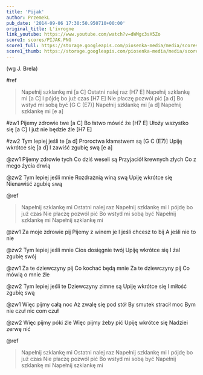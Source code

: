 ```yaml
---
title: 'Pijak'
author: PrzemekL
pub_date: '2014-09-06 17:30:50.950710+00:00'
original_title: L'ivrogne
link_youtube: https://www.youtube.com/watch?v=dWMgc3sX5Zo
score1: scores/PIJAK.PNG
score1_full: https://storage.googleapis.com/piosenka-media/media/scores/PIJAK.PNG
score1_thumb: https://storage.googleapis.com/piosenka-media/media/scores/PIJAK.PNG.180x0_q85_upscale.jpg
---
```


(wg J. Brela)

#ref
>Napełnij szklankę mi [a C]
>Ostatni nalej raz [H7 E]
>Napełnij szklankę mi [a C]
>I pójdę bo już czas [H7 E]
>Nie płaczę pozwól pić [a d]
>Bo wstyd mi sobą być [G C (E7)]
>Napełnij szklankę mi [a d]
>Napełnij szklankę mi [e a]

#zw1
Pijemy zdrowie twe [a C]
Bo łatwo mówić że [H7 E]
Ułoży wszystko się [a C]
I już nie będzie źle [H7 E]

#zw2
Tym lepiej jeśli te [a d]
Proroctwa kłamstwem są [G C (E7)]
Upiję wkrótce się [a d]
I zawiść zgubię swą [e a]

@zw1
Pijemy zdrowie tych
Co dziś weseli są
Przyjaciół krewnych złych
Co z mego życia drwią

@zw2
Tym lepiej jeśli mnie
Rozdrażnią winą swą
Upiję wkrótce się
Nienawiść zgubię swą

@ref
>Napełnij szklankę mi
>Ostatni nalej raz
>Napełnij szklankę mi
>I pójdę bo już czas
>Nie płaczę pozwól pić
>Bo wstyd mi sobą być
>Napełnij szklankę mi
>Napełnij szklankę mi

@zw1
Za moje zdrowie pij
Pijemy z winem je
I jeśli chcesz to bij
A jeśli nie to nie

@zw2
Tym lepiej jeśli mnie
Cios dosięgnie twój
Upiję wkrótce się
I żal zgubię swój

@zw1
Za te dziewczyny pij
Co kochać będą mnie
Za te dziewczyny pij
Co mówią o mnie źle

@zw2
Tym lepiej jeśli te
Dziewczyny zimne są
Upiję wkrótce się
I miłość zgubię swą

@zw1
Więc pijmy całą noc
Aż zwalę się pod stół
By smutek stracił moc
Bym nie czuł nic com czuł

@zw2
Więc pijmy póki źle
Więc pijmy żeby pić
Upiję wkrótce się
Nadziei zerwę nić

@ref
>Napełnij szklankę mi
>Ostatni nalej raz
>Napełnij szklankę mi
>I pójdę bo już czas
>Nie płaczę pozwól pić
>Bo wstyd mi sobą być
>Napełnij szklankę mi
>Napełnij szklankę mi
